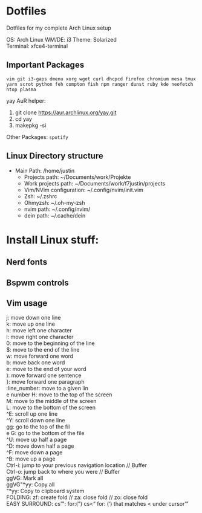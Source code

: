 # Dotfiles

Dotfiles for my complete Arch Linux setup

OS: Arch Linux
WM/DE: i3
Theme: Solarized<br>
Terminal: xfce4-terminal

## Important Packages
`vim git i3-gaps dmenu xorg wget curl dhcpcd firefox chromium mesa tmux yarn scrot python feh compton fish npm ranger dunst ruby kde neofetch htop plasma`

yay AuR helper: 
1. git clone https://aur.archlinux.org/yay.git
2. cd yay
3. makepkg -si

Other Packages: `spotify`
 
## Linux Directory structure
- Main Path: /home/justin
  - Projects path: ~/Documents/work/Projekte
  - Work projects path: ~/Documents/work/f7justin/projects
  - Vim/NVim configuration: ~/.config/nvim/init.vim
  - Zsh: ~/.zshrc
  - Ohmyzsh: ~/.oh-my-zsh
  - nvim path: ~/.config/nvim/
  - dein path: ~/.cache/dein

#  Install Linux stuff:

## Nerd fonts 

## Bspwm controls




## Vim usage

j: move down one line<br>
k: move up one line<br>
h: move left one character<br>
l: move right one character<br>
0: move to the beginning of the line<br>
$: move to the end of the line<br>
w: move forward one word<br>
b: move back one word<br>
e: move to the end of your word<br>
): move forward one sentence<br>
}: move forward one paragraph<br>
:line_number: move to a given lin<br>e number
H: move to the top of the screen<br>
M: move to the middle of the screen<br>
L: move to the bottom of the screen<br>
^E: scroll up one line<br>
^Y: scroll down one line<br>
gg: go to the top of the fil<br>e
G: go to the bottom of the file<br>
^U: move up half a page<br>
^D: move down half a page<br>
^F: move down a page<br>
^B: move up a page<br>
Ctrl-i: jump to your previous navigation location // Buffer<br>
Ctrl-o: jump back to where you were // Buffer<br>
ggVG: Mark all<br>
ggVG"*yy: Copy all<br>
"*yy: Copy to clipboard system<br>
FOLDING: zf: create fold // za: close fold // zo: close fold<br>
EASY SURROUND: cs'": for:(") cs<<Q> for: (<Q>) that matches < under cursor
